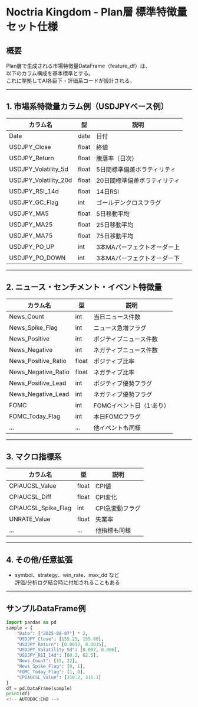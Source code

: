 <!-- AUTODOC:BEGIN mode=file_content path_globs=/mnt/d/noctria_kingdom/docs/_partials_full/docs/plan_feature_spec.md -->
# Noctria Kingdom - Plan層 標準特徴量セット仕様

## 概要
Plan層で生成される市場特徴量DataFrame（feature_df）は、  
以下のカラム構成を基本標準とする。  
これに準拠してAI各臣下・評価系コードが設計される。

---

## 1. 市場系特徴量カラム例（USDJPYベース例）

| カラム名                 | 型       | 説明                        |
|-------------------------|----------|-----------------------------|
| Date                    | date     | 日付                        |
| USDJPY_Close            | float    | 終値                        |
| USDJPY_Return           | float    | 騰落率（日次）              |
| USDJPY_Volatility_5d    | float    | 5日間標準偏差ボラティリティ |
| USDJPY_Volatility_20d   | float    | 20日間標準偏差ボラティリティ|
| USDJPY_RSI_14d          | float    | 14日RSI                     |
| USDJPY_GC_Flag          | int      | ゴールデンクロスフラグ      |
| USDJPY_MA5              | float    | 5日移動平均                 |
| USDJPY_MA25             | float    | 25日移動平均                |
| USDJPY_MA75             | float    | 75日移動平均                |
| USDJPY_PO_UP            | int      | 3本MAパーフェクトオーダー上 |
| USDJPY_PO_DOWN          | int      | 3本MAパーフェクトオーダー下 |

---

## 2. ニュース・センチメント・イベント特徴量

| カラム名             | 型    | 説明                          |
|---------------------|-------|-------------------------------|
| News_Count          | int   | 当日ニュース件数              |
| News_Spike_Flag     | int   | ニュース急増フラグ            |
| News_Positive       | int   | ポジティブニュース件数        |
| News_Negative       | int   | ネガティブニュース件数        |
| News_Positive_Ratio | float | ポジティブ比率                |
| News_Negative_Ratio | float | ネガティブ比率                |
| News_Positive_Lead  | int   | ポジティブ優勢フラグ          |
| News_Negative_Lead  | int   | ネガティブ優勢フラグ          |
| FOMC                | int   | FOMCイベント日（1:あり）       |
| FOMC_Today_Flag     | int   | 本日FOMCフラグ                |
| ...                 | ...   | 他イベントも同様              |

---

## 3. マクロ指標系

| カラム名               | 型    | 説明                        |
|-----------------------|-------|-----------------------------|
| CPIAUCSL_Value        | float | CPI値                        |
| CPIAUCSL_Diff         | float | CPI変化                      |
| CPIAUCSL_Spike_Flag   | int   | CPI急変動フラグ              |
| UNRATE_Value          | float | 失業率                        |
| ...                   | ...   | 他指標も同様                 |

---

## 4. その他/任意拡張

- symbol、strategy、win_rate、max_dd など  
  評価/分析ログ結合時に付加されることもある

---

## サンプルDataFrame例

```python
import pandas as pd
sample = {
    "Date": ["2025-08-07"] * 2,
    "USDJPY_Close": [155.25, 155.80],
    "USDJPY_Return": [0.0012, 0.0035],
    "USDJPY_Volatility_5d": [0.007, 0.006],
    "USDJPY_RSI_14d": [60.2, 62.5],
    "News_Count": [15, 22],
    "News_Spike_Flag": [0, 1],
    "FOMC_Today_Flag": [1, 0],
    "CPIAUCSL_Value": [310.2, 311.1]
}
df = pd.DataFrame(sample)
print(df)
<!-- AUTODOC:END -->
